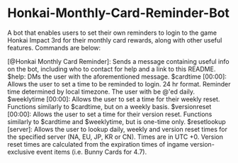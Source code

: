 # Honkai-Monthly-Card-Reminder-Bot
A bot that enables users to set their own reminders to login to the game Honkai Impact 3rd for their monthly card rewards, along with other useful features.
Commands are below:

[@Honkai Monthly Card Reminder]: Sends a message containing useful info on the bot, including who to contact for help and a link to this README.
$help: DMs the user with the aforementioned message.
$cardtime [00:00]: Allows the user to set a time to be reminded to login. 24 hr format. Reminder time determined by local timezone. The user with be @'ed daily.
$weeklytime [00:00]: Allows the user to set a time for their weekly reset. Functions similarly to $cardtime, but on a weekly basis.
$versionreset [00:00]: Allows the user to set a time for their version reset. Functions similarly to $cardtime and $weeklytime, but is one-time only.
$resetlookup [server]: Allows the user to lookup daily, weekly and version reset times for the specified server (NA, EU, JP, KR or CN). Times are in UTC +0. Version reset times are calculated from the expiration times of ingame version-exclusive event items (i.e. Bunny Cards for 4.7).
